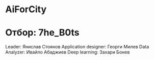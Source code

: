 # AiForCity
# Отбор: 7he_B0ts

Leader: Янислав Стоянов
Application designer: Георги Милев
Data Analyzer: Ивайло Абаджиев
Deep learning: Захари Бонев
